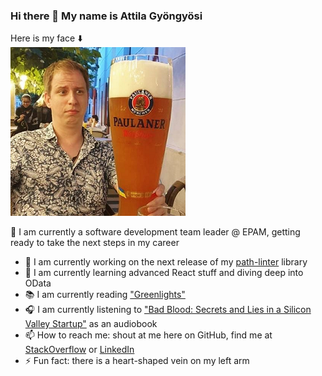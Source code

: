 ### Hi there 👋 My name is Attila Gyöngyösi
Here is my face ⬇️  
![Indeed My Face](https://github.com/attilagyongyosi/attilagyongyosi/blob/master/github-personal-repo-image.png?raw=true)

🤵 I am currently a software development team leader @ EPAM, getting ready to take the next steps in my career

- 🔭 I am currently working on the next release of my [path-linter](https://github.com/attilagyongyosi/path-linter) library
- 🌱 I am currently learning advanced React stuff and diving deep into OData  
- 📚 I am currently reading ["Greenlights"](https://www.amazon.com/Greenlights/dp/B08DYFBB92)
- 🎧 I am currently listening to ["Bad Blood: Secrets and Lies in a Silicon Valley Startup"](https://www.amazon.com/Bad-Blood-John-Carreyrou-audiobook/dp/B07BMCMS5L/ref=tmm_aud_swatch_0) as an audiobook
- 📫 How to reach me: shout at me here on GitHub, find me at [StackOverflow](https://stackoverflow.com/users/2516754/attila-gyongyosi) or [LinkedIn](https://www.linkedin.com/in/attila-gyongyosi/)
- ⚡ Fun fact: there is a heart-shaped vein on my left arm

